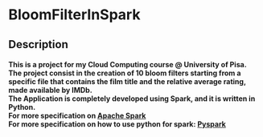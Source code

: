 # BloomFilterInSpark

<h2> Description </h2>
<h4>
This is a project for my Cloud Computing course @ University of Pisa.<br>
The project consist in the creation of 10 bloom filters starting from a specific file that contains the film title and the relative average rating, made available by IMDb.<br>
The Application is completely developed using Spark, and it is written in Python.<br>
For more specification on <a href=https://spark.apache.org/docs/latest/>Apache Spark</a><br>
For more specification on how to use python for spark: <a href=https://spark.apache.org/docs/latest/api/python/>Pyspark</a><br>
</h4>
